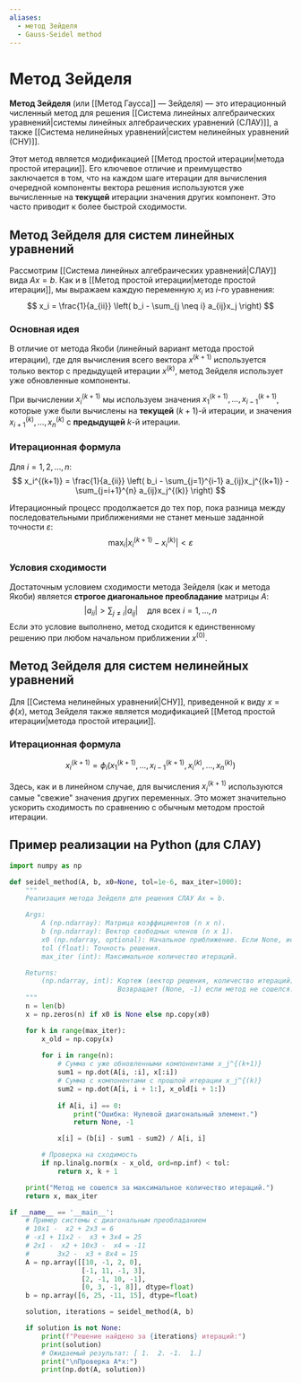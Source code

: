 ```yaml
---
aliases:
  - метод Зейделя
  - Gauss-Seidel method
---
```

# Метод Зейделя

**Метод Зейделя** (или [[Метод Гаусса]] — Зейделя) — это итерационный численный метод для решения [[Система линейных алгебраических уравнений|системы линейных алгебраических уравнений (СЛАУ)]], а также [[Система нелинейных уравнений|систем нелинейных уравнений (СНУ)]].

Этот метод является модификацией [[Метод простой итерации|метода простой итерации]]. Его ключевое отличие и преимущество заключается в том, что на каждом шаге итерации для вычисления очередной компоненты вектора решения используются уже вычисленные на **текущей** итерации значения других компонент. Это часто приводит к более быстрой сходимости.

## Метод Зейделя для систем линейных уравнений

Рассмотрим [[Система линейных алгебраических уравнений|СЛАУ]] вида $Ax = b$. Как и в [[Метод простой итерации|методе простой итерации]], мы выражаем каждую переменную $x_i$ из $i$-го уравнения:
$$
x_i = \frac{1}{a_{ii}} \left( b_i - \sum_{j \neq i} a_{ij}x_j \right)
$$

### Основная идея

В отличие от метода Якоби (линейный вариант метода простой итерации), где для вычисления всего вектора $x^{(k+1)}$ используется только вектор с предыдущей итерации $x^{(k)}$, метод Зейделя использует уже обновленные компоненты.

При вычислении $x_i^{(k+1)}$ мы используем значения $x_1^{(k+1)}, \dots, x_{i-1}^{(k+1)}$, которые уже были вычислены на **текущей** $(k+1)$-й итерации, и значения $x_{i+1}^{(k)}, \dots, x_n^{(k)}$ с **предыдущей** $k$-й итерации.

### Итерационная формула

Для $i = 1, 2, \dots, n$:
$$
x_i^{(k+1)} = \frac{1}{a_{ii}} \left( b_i - \sum_{j=1}^{i-1} a_{ij}x_j^{(k+1)} - \sum_{j=i+1}^{n} a_{ij}x_j^{(k)} \right)
$$

Итерационный процесс продолжается до тех пор, пока разница между последовательными приближениями не станет меньше заданной точности $\varepsilon$:
$$
\max_i |x_i^{(k+1)} - x_i^{(k)}| < \varepsilon
$$

### Условия сходимости

Достаточным условием сходимости метода Зейделя (как и метода Якоби) является **строгое диагональное преобладание** матрицы $A$:
$$
|a_{ii}| > \sum_{j \neq i} |a_{ij}| \quad \text{для всех } i=1, \dots, n
$$
Если это условие выполнено, метод сходится к единственному решению при любом начальном приближении $x^{(0)}$.

## Метод Зейделя для систем нелинейных уравнений

Для [[Система нелинейных уравнений|СНУ]], приведенной к виду $x = \phi(x)$, метод Зейделя также является модификацией [[Метод простой итерации|метода простой итерации]].

### Итерационная формула

$$
x_i^{(k+1)} = \phi_i(x_1^{(k+1)}, \dots, x_{i-1}^{(k+1)}, x_i^{(k)}, \dots, x_n^{(k)})
$$

Здесь, как и в линейном случае, для вычисления $x_i^{(k+1)}$ используются самые "свежие" значения других переменных. Это может значительно ускорить сходимость по сравнению с обычным методом простой итерации.

## Пример реализации на Python (для СЛАУ)

```python
import numpy as np

def seidel_method(A, b, x0=None, tol=1e-6, max_iter=1000):
    """
    Реализация метода Зейделя для решения СЛАУ Ax = b.

    Args:
        A (np.ndarray): Матрица коэффициентов (n x n).
        b (np.ndarray): Вектор свободных членов (n x 1).
        x0 (np.ndarray, optional): Начальное приближение. Если None, используется нулевой вектор.
        tol (float): Точность решения.
        max_iter (int): Максимальное количество итераций.

    Returns:
        (np.ndarray, int): Кортеж (вектор решения, количество итераций).
                           Возвращает (None, -1) если метод не сошелся.
    """
    n = len(b)
    x = np.zeros(n) if x0 is None else np.copy(x0)

    for k in range(max_iter):
        x_old = np.copy(x)
        
        for i in range(n):
            # Сумма с уже обновленными компонентами x_j^{(k+1)}
            sum1 = np.dot(A[i, :i], x[:i])
            # Сумма с компонентами с прошлой итерации x_j^{(k)}
            sum2 = np.dot(A[i, i + 1:], x_old[i + 1:])
            
            if A[i, i] == 0:
                print("Ошибка: Нулевой диагональный элемент.")
                return None, -1

            x[i] = (b[i] - sum1 - sum2) / A[i, i]

        # Проверка на сходимость
        if np.linalg.norm(x - x_old, ord=np.inf) < tol:
            return x, k + 1

    print("Метод не сошелся за максимальное количество итераций.")
    return x, max_iter

if __name__ == '__main__':
    # Пример системы с диагональным преобладанием
    # 10x1 -  x2 + 2x3 = 6
    # -x1 + 11x2 -  x3 + 3x4 = 25
    # 2x1 -  x2 + 10x3 -  x4 = -11
    #       3x2 -  x3 + 8x4 = 15
    A = np.array([[10, -1, 2, 0],
                  [-1, 11, -1, 3],
                  [2, -1, 10, -1],
                  [0, 3, -1, 8]], dtype=float)
    b = np.array([6, 25, -11, 15], dtype=float)

    solution, iterations = seidel_method(A, b)

    if solution is not None:
        print(f"Решение найдено за {iterations} итераций:")
        print(solution)
        # Ожидаемый результат: [ 1.  2. -1.  1.]
        print("\nПроверка A*x:")
        print(np.dot(A, solution))

```